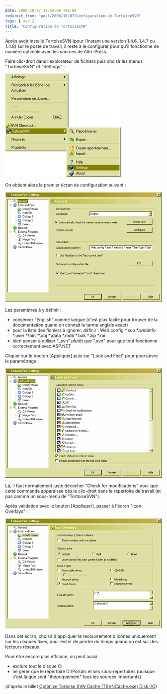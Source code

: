 ```yaml
---
date: 2008-10-07 18:53:00 +02:00
redirect_from: "post/2008/10/07/Configuration-de-TortoiseSVN"
tags: [ svn ]
title: "Configuration de TortoiseSVN"
---
```


Après avoir installé TortoiseSVN (pour l'instant une version 1.4.6, 1.4.7 ou
1.4.8) sur le poste de travail, il reste à le configurer pour qu'il fonctionne
de manière optimale avec les sources de Altrr-Press.

Faire clic-droit dans l'explorateur de fichiers puis choisir les menus
"TortoiseSVN" et "Settings" :

![](/public/2008/config-1.png)

On obtient alors le premier écran de configuration suivant :

![](/public/2008/config-2.png)

Les paramètres à y définir :

* conserver "English" comme langue (c'est plus facile pour trouver de la
documentation quand on connait le terme anglais exact)
* pour la liste des fichiers à ignorer, définir : Web.config *.suo *.webinfo
*.user *\bin *\obj *\data *.mdb *.bak *.zip *.rar
* bien penser à utiliser "_svn" plutôt que ".svn" pour que tout fonctionne
correctement avec ASP.NET

Cliquer sur le bouton [Appliquer] puis sur "Look and Feel" pour poursuivre
le paramétrage :

![](/public/2008/config-3.png)

Là, il faut normalement juste décocher "Check for modifications" pour que
cette commande apparaisse dès le clic-droit dans le répertoire de travail (et
pas comme un sous-menu de "TortoiseSVN").

Après validation avec le bouton [Appliquer], passer à l'écran "Icon
Overlays" :

![](/public/2008/config-4.png)

Dans cet écran, choisir d'appliquer le recouvrement d'icônes uniquement sur
les disques fixes, pour éviter de perdre du temps quand on est sur des lecteurs
réseaux.

Pour être encore plus efficace, on peut aussi :

* exclure tout le disque C:
* ne gérer que le répertoire D:\Portals et ses sous-répertoires (puisque
c'est là que sont "théoriquement" tous les sources importants)

(d'après le billet [
Optimize Tortoise SVN Cache (TSVNCache.exe) Disk I/O](http://paraesthesia.com/archive/2007/09/26/optimize-tortoise-svn-cache-tsvncache.exe-disk-io.aspx))
